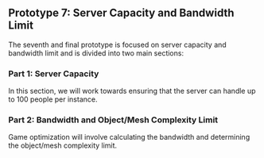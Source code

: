 ## Prototype 7: Server Capacity and Bandwidth Limit

The seventh and final prototype is focused on server capacity and bandwidth limit and is divided into two main sections:

### Part 1: Server Capacity

In this section, we will work towards ensuring that the server can handle up to 100 people per instance.

### Part 2: Bandwidth and Object/Mesh Complexity Limit

Game optimization will involve calculating the bandwidth and determining the object/mesh complexity limit.
